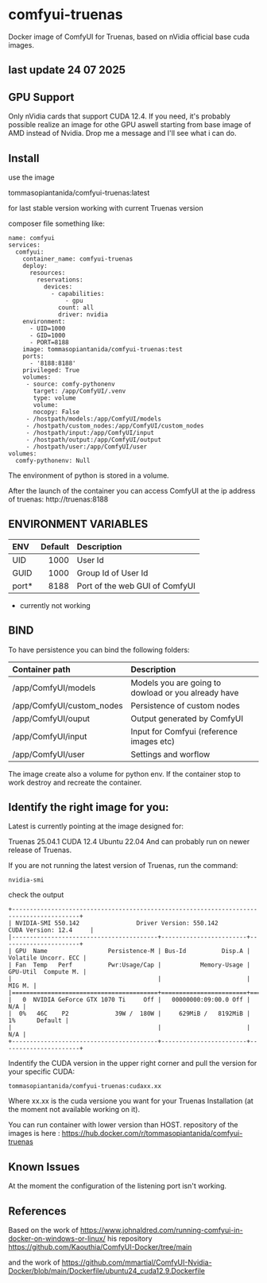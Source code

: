 # comfyui-truenas
Docker image of ComfyUI for Truenas, based on nVidia official base cuda images.

## last update 24 07 2025

## GPU Support
Only nVidia cards that support CUDA 12.4.
If you need, it's probably possible realize an image for othe GPU aswell starting from base image of AMD instead of Nvidia.
Drop me a message and I'll see what i can do.

## Install 

use the image

tommasopiantanida/comfyui-truenas:latest

for last stable version working with current Truenas version

composer file something like:

```
name: comfyui
services:
  comfyui:
    container_name: comfyui-truenas
    deploy:
      resources:
        reservations:
          devices:
            - capabilities:
                - gpu
              count: all
              driver: nvidia
    environment:
      - UID=1000
      - GID=1000
      - PORT=8188
    image: tommasopiantanida/comfyui-truenas:test
    ports:
      - '8188:8188'
    privileged: True
    volumes:
     - source: comfy-pythonenv
       target: /app/ComfyUI/.venv
       type: volume
       volume:
       nocopy: False
     - /hostpath/models:/app/ComfyUI/models
     - /hostpath/custom_nodes:/app/ComfyUI/custom_nodes
     - /hostpath/input:/app/ComfyUI/input
     - /hostpath/output:/app/ComfyUI/output
     - /hostpath/user:/app/ComfyUI/user
volumes:
  comfy-pythonenv: Null
```
The environment of python is stored in a volume.

After the launch of the container you can access ComfyUI at the ip address of truenas: http://truenas:8188

## ENVIRONMENT VARIABLES

| ENV               | Default | Description                    |
| :---------------- |  ------:|:--------------------           |
| UID               |   1000  | User Id                        |
| GUID              |   1000  | Group Id of User Id            |
| port*              |   8188  | Port of the web GUI of ComfyUI |

* currently not working

## BIND

To have persistence you can bind the following folders:

| Container path            |  Description                                        |
| :----------------         | :--------------------                               |
| /app/ComfyUI/models       | Models you are going to dowload or you already have |
| /app/ComfyUI/custom_nodes | Persistence of custom nodes                         |
| /app/ComfyUI/ouput        | Output generated by ComfyUI                         |
| /app/ComfyUI/input	      | Input for Comfyui (reference images etc)            |
| /app/ComfyUI/user         | Settings and worflow                                |

The image create also a volume for python env. 
If the container stop to work destroy and recreate the container.

## Identify the right image for you:

Latest is currently pointing at the image designed for:

Truenas 25.04.1
CUDA 12.4
Ubuntu 22.04
And can probably run on newer release of Truenas.

If you are not running the latest version of Truenas, run the command:
```
nvidia-smi
```
check the output
```
+-----------------------------------------------------------------------------------------+
| NVIDIA-SMI 550.142                Driver Version: 550.142        CUDA Version: 12.4     |
|-----------------------------------------+------------------------+----------------------+
| GPU  Name                 Persistence-M | Bus-Id          Disp.A | Volatile Uncorr. ECC |
| Fan  Temp   Perf          Pwr:Usage/Cap |           Memory-Usage | GPU-Util  Compute M. |
|                                         |                        |               MIG M. |
|=========================================+========================+======================|
|   0  NVIDIA GeForce GTX 1070 Ti     Off |   00000000:09:00.0 Off |                  N/A |
|  0%   46C    P2             39W /  180W |     629MiB /   8192MiB |      1%      Default |
|                                         |                        |                  N/A |
+-----------------------------------------+------------------------+----------------------+
```

Indentify the CUDA version in the upper right corner and pull the version for your specific CUDA:

```
tommasopiantanida/comfyui-truenas:cudaxx.xx
```
Where xx.xx is the cuda versione you want for your Truenas Installation (at the moment not available working on it).

You can run container with lower version than HOST.
repository of the images is here : https://hub.docker.com/r/tommasopiantanida/comfyui-truenas

## Known Issues
At the moment the configuration of the listening port isn't working.

## References 

Based on the work of 
https://www.johnaldred.com/running-comfyui-in-docker-on-windows-or-linux/
his repository https://github.com/Kaouthia/ComfyUI-Docker/tree/main

and the work of 
https://github.com/mmartial/ComfyUI-Nvidia-Docker/blob/main/Dockerfile/ubuntu24_cuda12.9.Dockerfile


